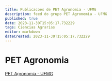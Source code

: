 ```yaml
---
title: Publicacoes de PET Agronomia - UFMG 
description: feed do grupo PET Agronomia - UFMG
published: true
date: 2023-11-30T15:05:17.732229
tags: Ciencias Agrarias
editor: markdown
dateCreated: 2023-11-30T15:05:17.732229
---
```


# PET Agronomia
[PET Agronomia - UFMG](/grupo/201PETAgronomiaUFMG)